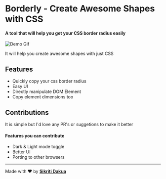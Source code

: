 # Borderly - Create Awesome Shapes with CSS

#### A tool that will help you get your CSS border radius easily

![Demo Gif](https://i.imgur.com/dQ0OlYR.gif)

It will help you create awesome shapes with just CSS

## Features

-   Quickly copy your css border radius
-   Easy UI
-   Directly manipulate DOM Element
-   Copy element dimensions too

## Contributions

It is simple but I'd love any PR's or suggetions to make it better

#### Features you can contribute

-   Dark & Light mode toggle
-   Better UI
-   Porting to other browsers

---

Made with ❤️ by **[Sikriti Dakua](https://twitter.com/DevLoop01)**
